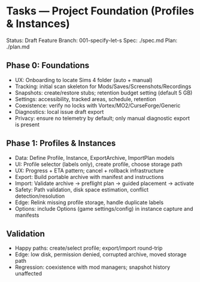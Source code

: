 # Tasks — Project Foundation (Profiles & Instances)

Status: Draft
Feature Branch: 001-specify-let-s
Spec: ./spec.md
Plan: ./plan.md

## Phase 0: Foundations

- UX: Onboarding to locate Sims 4 folder (auto + manual)
- Tracking: initial scan skeleton for Mods/Saves/Screenshots/Recordings
- Snapshots: create/restore stubs; retention budget setting (default 5 GB)
- Settings: accessibility, tracked areas, schedule, retention
- Coexistence: verify no locks with Vortex/MO2/CurseForge/Generic
- Diagnostics: local issue draft export
- Privacy: ensure no telemetry by default; only manual diagnostic export is present

## Phase 1: Profiles & Instances

- Data: Define Profile, Instance, ExportArchive, ImportPlan models
- UI: Profile selector (labels only), create profile, choose storage path
- UX: Progress + ETA pattern; cancel + rollback infrastructure
- Export: Build portable archive with manifest and instructions
- Import: Validate archive → preflight plan → guided placement → activate
- Safety: Path validation, disk space estimation, conflict detection/resolution
- Edge: Relink missing profile storage, handle duplicate labels
- Options: include Options (game settings/config) in instance capture and manifests

## Validation

- Happy paths: create/select profile; export/import round-trip
- Edge: low disk, permission denied, corrupted archive, moved storage path
- Regression: coexistence with mod managers; snapshot history unaffected
